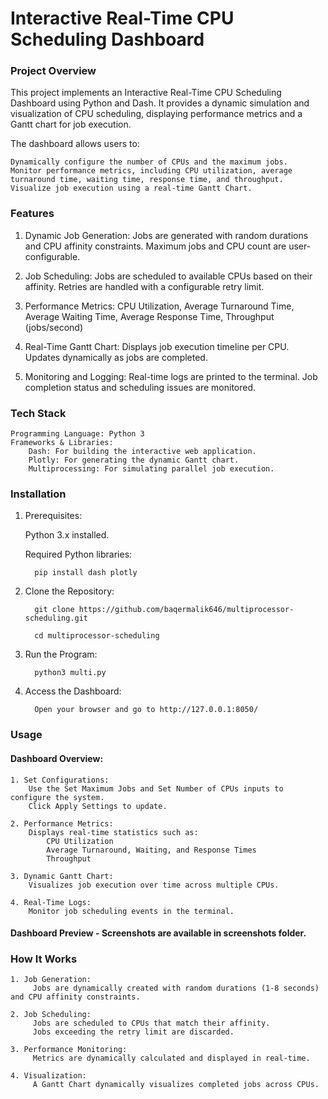 

# Interactive Real-Time CPU Scheduling Dashboard

### Project Overview

This project implements an Interactive Real-Time CPU Scheduling Dashboard using Python and Dash. It provides a dynamic simulation and visualization of CPU scheduling, displaying performance metrics and a Gantt chart for job execution.

The dashboard allows users to:

    Dynamically configure the number of CPUs and the maximum jobs.
    Monitor performance metrics, including CPU utilization, average turnaround time, waiting time, response time, and throughput.
    Visualize job execution using a real-time Gantt Chart.

### Features

   1. Dynamic Job Generation:
        Jobs are generated with random durations and CPU affinity constraints.
        Maximum jobs and CPU count are user-configurable.

   2. Job Scheduling:
        Jobs are scheduled to available CPUs based on their affinity.
        Retries are handled with a configurable retry limit.

   3. Performance Metrics:
        CPU Utilization,
        Average Turnaround Time,
        Average Waiting Time,
        Average Response Time,
        Throughput (jobs/second)

   4. Real-Time Gantt Chart:
        Displays job execution timeline per CPU.
        Updates dynamically as jobs are completed.

   5. Monitoring and Logging:
        Real-time logs are printed to the terminal.
        Job completion status and scheduling issues are monitored.


### Tech Stack

    Programming Language: Python 3
    Frameworks & Libraries:
        Dash: For building the interactive web application.
        Plotly: For generating the dynamic Gantt chart.
        Multiprocessing: For simulating parallel job execution.


### Installation

   1. Prerequisites:

        Python 3.x installed.

        Required Python libraries:

            pip install dash plotly

   2. Clone the Repository:
   
            git clone https://github.com/baqermalik646/multiprocessor-scheduling.git

            cd multiprocessor-scheduling

   3. Run the Program:

            python3 multi.py

   4. Access the Dashboard:

            Open your browser and go to http://127.0.0.1:8050/


### Usage
#### Dashboard Overview:

    1. Set Configurations:
        Use the Set Maximum Jobs and Set Number of CPUs inputs to configure the system.
        Click Apply Settings to update.

    2. Performance Metrics:
        Displays real-time statistics such as:
            CPU Utilization
            Average Turnaround, Waiting, and Response Times
            Throughput

    3. Dynamic Gantt Chart:
        Visualizes job execution over time across multiple CPUs.

    4. Real-Time Logs:
        Monitor job scheduling events in the terminal.

        
#### Dashboard Preview - Screenshots are available in screenshots folder.

### How It Works

    1. Job Generation:
         Jobs are dynamically created with random durations (1-8 seconds) and CPU affinity constraints.

    2. Job Scheduling:
         Jobs are scheduled to CPUs that match their affinity.
         Jobs exceeding the retry limit are discarded.

    3. Performance Monitoring:
         Metrics are dynamically calculated and displayed in real-time.

    4. Visualization:
         A Gantt Chart dynamically visualizes completed jobs across CPUs.

